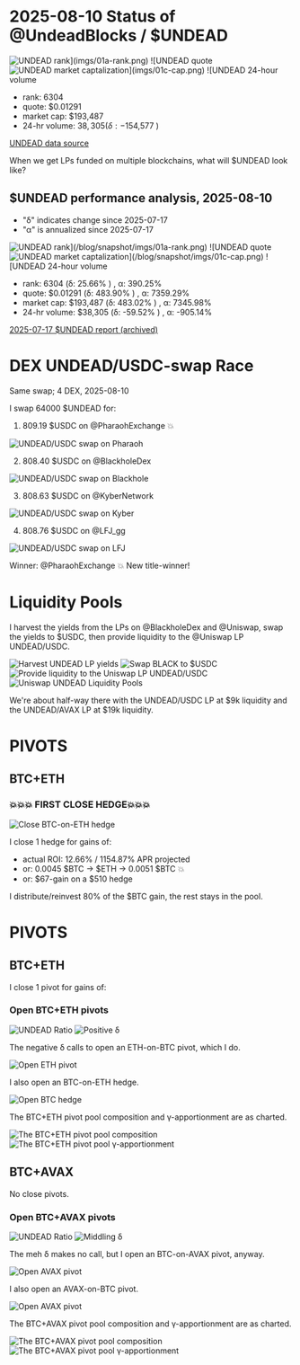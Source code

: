 # 2025-08-10 Status of @UndeadBlocks / $UNDEAD 

![$UNDEAD rank](imgs/01a-rank.png) 
![$UNDEAD quote](imgs/01b-quote.png) 
![$UNDEAD market captalization](imgs/01c-cap.png) 
![$UNDEAD 24-hour volume](imgs/01d-vol.png) 

* rank: 6304 
* quote: $0.01291 
* market cap: $193,487 
* 24-hr volume: $38,305 (δ: -$154,577 ) 


[UNDEAD data source](https://www.coingecko.com/en/coins/undead-blocks) 



When we get LPs funded on multiple blockchains, what will $UNDEAD look like? 

## $UNDEAD performance analysis, 2025-08-10 

* "δ" indicates change since 2025-07-17 
* "α" is annualized since 2025-07-17 

![$UNDEAD rank](/blog/snapshot/imgs/01a-rank.png) 
![$UNDEAD quote](/blog/snapshot/imgs/01b-quote.png) 
![$UNDEAD market captalization](/blog/snapshot/imgs/01c-cap.png) 
![$UNDEAD 24-hour volume](/blog/snapshot/imgs/01d-vol.png) 

* rank: 6304 (δ: 25.66% ) , α: 390.25% 
* quote: $0.01291 (δ: 483.90% ) , α: 7359.29% 
* market cap: $193,487 (δ: 483.02% ) , α: 7345.98% 
* 24-hr volume: $38,305 (δ: -59.52% ) , α: -905.14% 

[2025-07-17 $UNDEAD report (archived)](https://github.com/pivoteur/biz/tree/main/blog/snapshot) 

# DEX UNDEAD/USDC-swap Race 

Same swap; 4 DEX, 2025-08-10 

I swap 64000 $UNDEAD for: 

1. 809.19 $USDC on @PharaohExchange 💥 

![UNDEAD/USDC swap on Pharaoh](imgs/02a-pharaoh.png) 

2. 808.40 $USDC on @BlackholeDex 

![UNDEAD/USDC swap on Blackhole](imgs/02b-blackhole.png) 

3. 808.63 $USDC on @KyberNetwork 

![UNDEAD/USDC swap on Kyber](imgs/02c-kyber.png) 

4. 808.76 $USDC on @LFJ_gg 

![UNDEAD/USDC swap on LFJ](imgs/02d-lfj.png) 

Winner: @PharaohExchange 💥 New title-winner! 

# Liquidity Pools

I harvest the yields from the LPs on @BlackholeDex and @Uniswap, swap the yields to $USDC, then provide liquidity to the @Uniswap LP UNDEAD/USDC.

![Harvest UNDEAD LP yields](imgs/03a-claim.png)
![Swap BLACK to $USDC](imgs/03b-swap.png)
![Provide liquidity to the Uniswap LP UNDEAD/USDC](imgs/03c-provide.png)
![Uniswap UNDEAD Liquidity Pools](imgs/03d-lps.png)

We're about half-way there with the UNDEAD/USDC LP at $9k liquidity and the UNDEAD/AVAX LP at $19k liquidity. 

# PIVOTS

## BTC+ETH 

### 💥💥💥 FIRST CLOSE HEDGE💥💥💥

![Close BTC-on-ETH hedge](imgs/04-close-btc-on-eth-hedge.png)

I close 1 hedge for gains of:

* actual ROI: 12.66% / 1154.87% APR projected
* or: 0.0045 $BTC -> $ETH -> 0.0051 $BTC 💥
* or: $67-gain on a $510 hedge

I distribute/reinvest 80% of the $BTC gain, the rest stays in the pool.


# PIVOTS 

## BTC+ETH 



I close 1 pivot for gains of: 

### Open BTC+ETH pivots 

![UNDEAD Ratio](imgs/05a-ratio.png) 
![Positive δ](imgs/05b-delta.png) 

The negative δ calls to open an ETH-on-BTC pivot, which I do. 

![Open ETH pivot](imgs/05c-open-eth-pivot.png) 

I also open an BTC-on-ETH hedge. 

![Open BTC hedge](imgs/05d-open-btc-hedge.png) 



The BTC+ETH pivot pool composition and γ-apportionment are as charted. 

![The BTC+ETH pivot pool composition](imgs/06a-comp.png) 
![The BTC+ETH pivot pool γ-apportionment](imgs/06b-apport.png) 
## BTC+AVAX 



No close pivots. 

### Open BTC+AVAX pivots 

![UNDEAD Ratio](imgs/07a-ratio.png) 
![Middling δ](imgs/07b-delta.png) 

The meh δ makes no call, but I open an BTC-on-AVAX pivot, anyway. 

![Open AVAX pivot](imgs/07c-open-avax-pivot.png) 

I also open an AVAX-on-BTC pivot. 

![Open AVAX pivot](imgs/07d-open-avax-pivot.png) 



The BTC+AVAX pivot pool composition and γ-apportionment are as charted. 

![The BTC+AVAX pivot pool composition](imgs/08a-comp.png) 
![The BTC+AVAX pivot pool γ-apportionment](imgs/08b-apport.png) 
